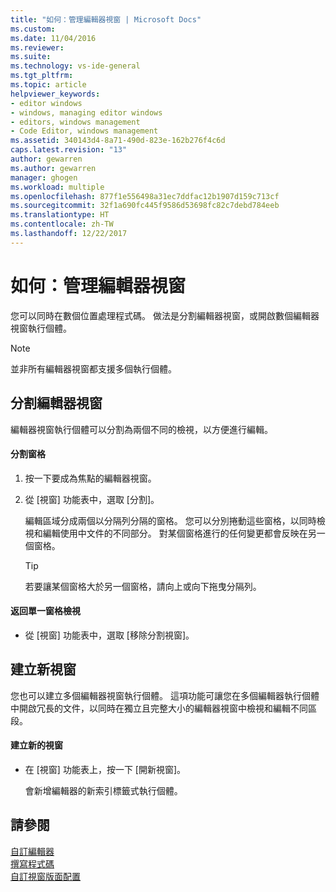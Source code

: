 ```yaml
---
title: "如何：管理編輯器視窗 | Microsoft Docs"
ms.custom: 
ms.date: 11/04/2016
ms.reviewer: 
ms.suite: 
ms.technology: vs-ide-general
ms.tgt_pltfrm: 
ms.topic: article
helpviewer_keywords:
- editor windows
- windows, managing editor windows
- editors, windows management
- Code Editor, windows management
ms.assetid: 340143d4-8a71-490d-823e-162b276f4c6d
caps.latest.revision: "13"
author: gewarren
ms.author: gewarren
manager: ghogen
ms.workload: multiple
ms.openlocfilehash: 877f1e556498a31ec7ddfac12b1907d159c713cf
ms.sourcegitcommit: 32f1a690fc445f9586d53698fc82c7debd784eeb
ms.translationtype: HT
ms.contentlocale: zh-TW
ms.lasthandoff: 12/22/2017
---
```

# <a name="how-to-manage-editor-windows"></a>如何：管理編輯器視窗
您可以同時在數個位置處理程式碼。 做法是分割編輯器視窗，或開啟數個編輯器視窗執行個體。  
  
> [!NOTE]
>  並非所有編輯器視窗都支援多個執行個體。  
  
## <a name="splitting-an-editor-window"></a>分割編輯器視窗  
 編輯器視窗執行個體可以分割為兩個不同的檢視，以方便進行編輯。  
  
#### <a name="to-split-a-pane"></a>分割窗格  
  
1.  按一下要成為焦點的編輯器視窗。  
  
2.  從 [視窗] 功能表中，選取 [分割]。  
  
     編輯區域分成兩個以分隔列分隔的窗格。 您可以分別捲動這些窗格，以同時檢視和編輯使用中文件的不同部分。 對某個窗格進行的任何變更都會反映在另一個窗格。  
  
    > [!TIP]
    >  若要讓某個窗格大於另一個窗格，請向上或向下拖曳分隔列。  
  
#### <a name="to-return-to-single-pane-view"></a>返回單一窗格檢視  
  
-   從 [視窗] 功能表中，選取 [移除分割視窗]。  
  
## <a name="creating-new-windows"></a>建立新視窗  
 您也可以建立多個編輯器視窗執行個體。 這項功能可讓您在多個編輯器執行個體中開啟冗長的文件，以同時在獨立且完整大小的編輯器視窗中檢視和編輯不同區段。  
  
#### <a name="to-create-a-new-window"></a>建立新的視窗  
  
-   在 [視窗] 功能表上，按一下 [開新視窗]。  
  
     會新增編輯器的新索引標籤式執行個體。  
  
## <a name="see-also"></a>請參閱  
 [自訂編輯器](../ide/customizing-the-editor.md)   
 [撰寫程式碼](../ide/writing-code-in-the-code-and-text-editor.md)   
 [自訂視窗版面配置](../ide/customizing-window-layouts-in-visual-studio.md)